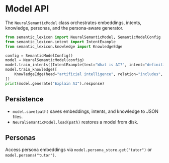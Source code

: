 # Model API

The `NeuralSemanticModel` class orchestrates embeddings, intents, knowledge, personas, and the persona-aware generator.

```python
from semantic_lexicon import NeuralSemanticModel, SemanticModelConfig
from semantic_lexicon.intent import IntentExample
from semantic_lexicon.knowledge import KnowledgeEdge

config = SemanticModelConfig()
model = NeuralSemanticModel(config)
model.train_intents([IntentExample(text="What is AI?", intent="definition")])
model.train_knowledge([
    KnowledgeEdge(head="artificial intelligence", relation="includes", tail="machine learning"),
])
print(model.generate("Explain AI").response)
```

## Persistence

- `model.save(path)` saves embeddings, intents, and knowledge to JSON files.
- `NeuralSemanticModel.load(path)` restores a model from disk.

## Personas

Access persona embeddings via `model.persona_store.get("tutor")` or `model.persona("tutor")`.
